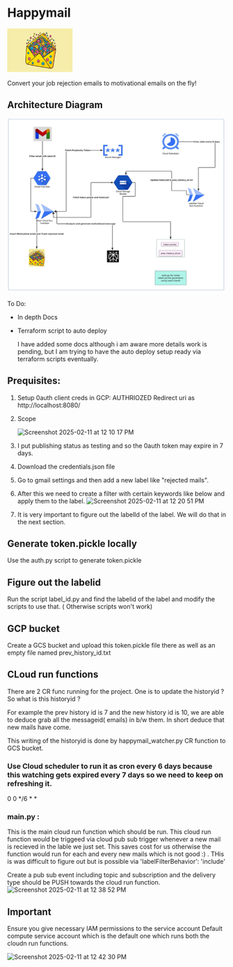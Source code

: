 # Happymail
<img src="https://github.com/humblelad/happymail/blob/main/images/happymail.jpg"  width="150" height="100">


Convert your job rejection emails to motivational emails on the fly!

## Architecture Diagram
<img src="https://github.com/humblelad/happymail/blob/main/images/arch.jpg"  width="500" height="400">

To Do:
- In depth Docs
- Terraform script to auto deploy

  I have added some docs although i am aware more details work is pending, but I am trying to have the auto deploy setup ready via terraform scripts eventually.

## Prequisites:
1. Setup 0auth client creds in GCP:
   AUTHRIOZED Redirect uri as http://localhost:8080/
2. Scope

   ![Screenshot 2025-02-11 at 12 10 17 PM](https://github.com/user-attachments/assets/0703a7b9-61a8-46b0-aaad-90c614c652d6)
3. I put publishing status as testing and so the 0auth token may expire in 7 days.
4. Download the credentials.json file
5. Go to gmail settings and then add a new label like "rejected mails".
6. After this we need to create a filter with certain keywords like below and apply them to the label.
    ![Screenshot 2025-02-11 at 12 20 51 PM](https://github.com/user-attachments/assets/46c7aae2-1e48-4e11-bc90-ad8d88debf98)
7. It is very important to figure out the labelId of the label. We will do that in the next section.

## Generate token.pickle locally

Use the auth.py script to generate token.pickle

## Figure out the labelid
Run the script label_id.py and find the labelid of the label and modify the scripts to use that. ( Otherwise scripts won't work)



## GCP bucket

Create a GCS bucket and upload this token.pickle file there as well as an empty file named prev_history_id.txt



## CLoud run functions

There are 2 CR func running for the project. One is to update the historyid ? So what is this historyid ?

For example the prev history id is 7 and the new history id is 10, we are able to deduce grab all the messageid( emails) in b/w them. In short deduce that new mails have come. 

This writing of the historyid is done by happymail_watcher.py CR function to GCS bucket.

### Use Cloud scheduler to run it as cron every 6 days because this watching gets expired every 7 days so we need to keep on refreshing it.

0 0 */6 * *

### main.py : 
This is the main cloud run function which should be run.
This cloud run function would be triggeed via cloud pub sub trigger whenever a new mail is recieved in the lable we just set. This saves cost for us otherwise the function would run for each and every new mails which is not good :) . THis is was difficult to figure out but is possible via 'labelFilterBehavior': 'include' 

Create a pub sub event including topic and subscription and the delivery type should be PUSH towards the cloud run function.
![Screenshot 2025-02-11 at 12 38 52 PM](https://github.com/user-attachments/assets/48119318-7ce1-48a3-901b-f51f8fcde335)

## Important
Ensure you give necessary IAM permissions to the service account Default compute service account which is the default one which runs both the cloudn run functions.

![Screenshot 2025-02-11 at 12 42 30 PM](https://github.com/user-attachments/assets/42a9b9d4-e03f-4331-87f4-515d7d03e38b)
